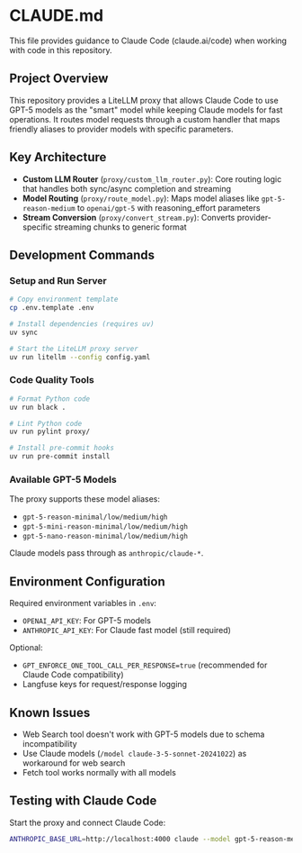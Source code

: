 # CLAUDE.md

This file provides guidance to Claude Code (claude.ai/code) when working with code in this repository.

## Project Overview

This repository provides a LiteLLM proxy that allows Claude Code to use GPT-5 models as the "smart" model while keeping Claude models for fast operations. It routes model requests through a custom handler that maps friendly aliases to provider models with specific parameters.

## Key Architecture

- **Custom LLM Router** (`proxy/custom_llm_router.py`): Core routing logic that handles both sync/async completion and streaming
- **Model Routing** (`proxy/route_model.py`): Maps model aliases like `gpt-5-reason-medium` to `openai/gpt-5` with reasoning_effort parameters
- **Stream Conversion** (`proxy/convert_stream.py`): Converts provider-specific streaming chunks to generic format

## Development Commands

### Setup and Run Server
```bash
# Copy environment template
cp .env.template .env

# Install dependencies (requires uv)
uv sync

# Start the LiteLLM proxy server
uv run litellm --config config.yaml
```

### Code Quality Tools
```bash
# Format Python code
uv run black .

# Lint Python code
uv run pylint proxy/

# Install pre-commit hooks
uv run pre-commit install
```

### Available GPT-5 Models
The proxy supports these model aliases:
- `gpt-5-reason-minimal/low/medium/high`
- `gpt-5-mini-reason-minimal/low/medium/high`
- `gpt-5-nano-reason-minimal/low/medium/high`

Claude models pass through as `anthropic/claude-*`.

## Environment Configuration

Required environment variables in `.env`:
- `OPENAI_API_KEY`: For GPT-5 models
- `ANTHROPIC_API_KEY`: For Claude fast model (still required)

Optional:
- `GPT_ENFORCE_ONE_TOOL_CALL_PER_RESPONSE=true` (recommended for Claude Code compatibility)
- Langfuse keys for request/response logging

## Known Issues

- Web Search tool doesn't work with GPT-5 models due to schema incompatibility
- Use Claude models (`/model claude-3-5-sonnet-20241022`) as workaround for web search
- Fetch tool works normally with all models

## Testing with Claude Code

Start the proxy and connect Claude Code:
```bash
ANTHROPIC_BASE_URL=http://localhost:4000 claude --model gpt-5-reason-medium
```
